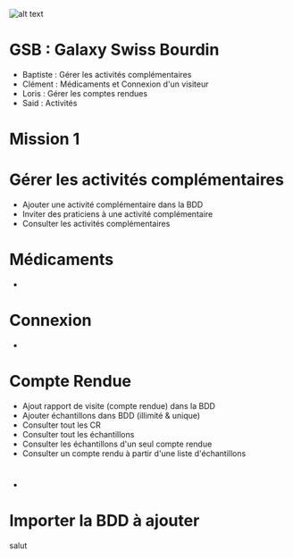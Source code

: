 ![alt text][logo]
# GSB : Galaxy Swiss Bourdin
- Baptiste : Gérer les activités complémentaires
- Clément : Médicaments et Connexion d'un visiteur
- Loris : Gérer les comptes rendues
- Said : Activités

# Mission 1
# Gérer les activités complémentaires
- Ajouter une activité complémentaire dans la BDD
- Inviter des praticiens à une activité complémentaire
- Consulter les activités complémentaires

# Médicaments
-

# Connexion
-

# Compte Rendue
- Ajout rapport de visite (compte rendue) dans la BDD
- Ajouter échantillons dans BDD (illimité & unique)
- Consulter tout les CR
- Consulter tout les échantillons
- Consulter les échantillons d'un seul compte rendue
- Consulter un compte rendu à partir d'une liste d'échantillons

#
-

# Importer la BDD à ajouter




[logo]: http://suredil.ovh/wp-content/uploads/2017/10/logo-gsb.png
[gilet]: https://cdn.radiofrance.fr/s3/cruiser-production/2018/11/f5004c34-0fef-423e-a506-f9f2cd421293/838_gilet_jaune.jpg

salut
